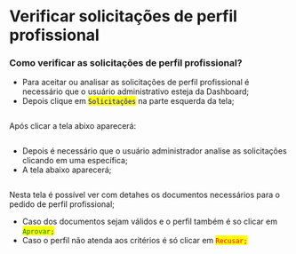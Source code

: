 # Verificar solicitações de perfil profissional

### Como verificar as solicitações de perfil profissional?

* Para aceitar ou analisar as solicitações de perfil profissional é necessário que o usuário administrativo esteja da Dashboard;
* Depois clique em <mark style="color:blue;">`Solicitações`</mark> na parte esquerda da tela;

<figure><img src="../../.gitbook/assets/Captura de Tela 2023-05-11 às 15.23.34.png" alt=""><figcaption></figcaption></figure>

Após clicar a tela abixo aparecerá:

<figure><img src="../../.gitbook/assets/Captura de Tela 2023-04-24 às 13.49.14.png" alt=""><figcaption></figcaption></figure>

* Depois é necessário que o usuário administrador analise as solicitações clicando em uma específica;
* A tela abaixo aparecerá;

<figure><img src="../../.gitbook/assets/Captura de Tela 2023-04-24 às 15.25.26.png" alt=""><figcaption></figcaption></figure>

Nesta tela é possível ver com detahes os documentos necessários para o pedido de perfil profissional;

* Caso dos documentos sejam válidos e o perfil também é so clicar em <mark style="color:green;">`Aprovar;`</mark>
* Caso o perfil não atenda aos critérios é só clicar em <mark style="color:red;">`Recusar;`</mark>

